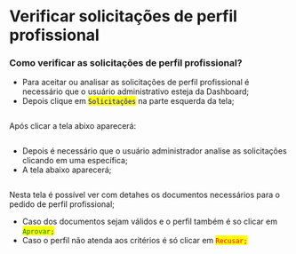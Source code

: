 # Verificar solicitações de perfil profissional

### Como verificar as solicitações de perfil profissional?

* Para aceitar ou analisar as solicitações de perfil profissional é necessário que o usuário administrativo esteja da Dashboard;
* Depois clique em <mark style="color:blue;">`Solicitações`</mark> na parte esquerda da tela;

<figure><img src="../../.gitbook/assets/Captura de Tela 2023-05-11 às 15.23.34.png" alt=""><figcaption></figcaption></figure>

Após clicar a tela abixo aparecerá:

<figure><img src="../../.gitbook/assets/Captura de Tela 2023-04-24 às 13.49.14.png" alt=""><figcaption></figcaption></figure>

* Depois é necessário que o usuário administrador analise as solicitações clicando em uma específica;
* A tela abaixo aparecerá;

<figure><img src="../../.gitbook/assets/Captura de Tela 2023-04-24 às 15.25.26.png" alt=""><figcaption></figcaption></figure>

Nesta tela é possível ver com detahes os documentos necessários para o pedido de perfil profissional;

* Caso dos documentos sejam válidos e o perfil também é so clicar em <mark style="color:green;">`Aprovar;`</mark>
* Caso o perfil não atenda aos critérios é só clicar em <mark style="color:red;">`Recusar;`</mark>

